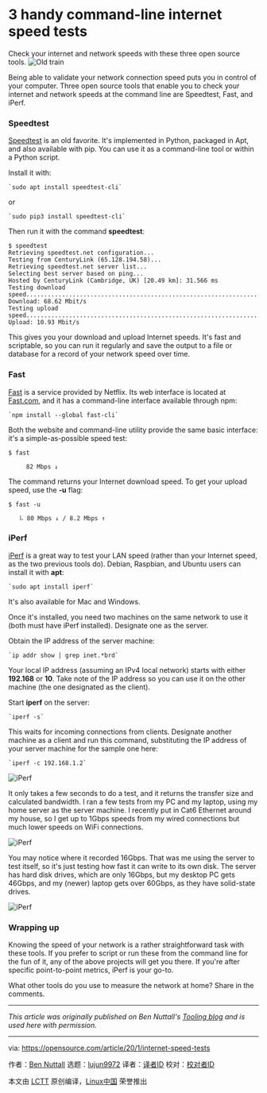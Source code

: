 [#]: collector: (lujun9972)
[#]: translator: (geekpi)
[#]: reviewer: ( )
[#]: publisher: ( )
[#]: url: ( )
[#]: subject: (3 handy command-line internet speed tests)
[#]: via: (https://opensource.com/article/20/1/internet-speed-tests)
[#]: author: (Ben Nuttall https://opensource.com/users/bennuttall)

3 handy command-line internet speed tests
======
Check your internet and network speeds with these three open source
tools.
![Old train][1]

Being able to validate your network connection speed puts you in control of your computer. Three open source tools that enable you to check your internet and network speeds at the command line are Speedtest, Fast, and iPerf.

### Speedtest

[Speedtest][2] is an old favorite. It's implemented in Python, packaged in Apt, and also available with pip. You can use it as a command-line tool or within a Python script.

Install it with:


```
`sudo apt install speedtest-cli`
```

or


```
`sudo pip3 install speedtest-cli`
```

Then run it with the command **speedtest**:


```
$ speedtest
Retrieving speedtest.net configuration...
Testing from CenturyLink (65.128.194.58)...
Retrieving speedtest.net server list...
Selecting best server based on ping...
Hosted by CenturyLink (Cambridge, UK) [20.49 km]: 31.566 ms
Testing download speed................................................................................
Download: 68.62 Mbit/s
Testing upload speed......................................................................................................
Upload: 10.93 Mbit/s
```

This gives you your download and upload Internet speeds. It's fast and scriptable, so you can run it regularly and save the output to a file or database for a record of your network speed over time.

### Fast

[Fast][3] is a service provided by Netflix. Its web interface is located at [Fast.com][4], and it has a command-line interface available through npm:


```
`npm install --global fast-cli`
```

Both the website and command-line utility provide the same basic interface: it's a simple-as-possible speed test:


```
$ fast

     82 Mbps ↓
```

The command returns your Internet download speed. To get your upload speed, use the **-u** flag:


```
$ fast -u

   ⠧ 80 Mbps ↓ / 8.2 Mbps ↑
```

### iPerf

[iPerf][5] is a great way to test your LAN speed (rather than your Internet speed, as the two previous tools do). Debian, Raspbian, and Ubuntu users can install it with **apt**:


```
`sudo apt install iperf`
```

It's also available for Mac and Windows.

Once it's installed, you need two machines on the same network to use it (both must have iPerf installed). Designate one as the server.

Obtain the IP address of the server machine:


```
`ip addr show | grep inet.*brd`
```

Your local IP address (assuming an IPv4 local network) starts with either **192.168** or **10**. Take note of the IP address so you can use it on the other machine (the one designated as the client).

Start **iperf** on the server:


```
`iperf -s`
```

This waits for incoming connections from clients. Designate another machine as a client and run this command, substituting the IP address of your server machine for the sample one here:


```
`iperf -c 192.168.1.2`
```

![iPerf][6]

It only takes a few seconds to do a test, and it returns the transfer size and calculated bandwidth. I ran a few tests from my PC and my laptop, using my home server as the server machine. I recently put in Cat6 Ethernet around my house, so I get up to 1Gbps speeds from my wired connections but much lower speeds on WiFi connections.

![iPerf][7]

­You may notice where it recorded 16Gbps. That was me using the server to test itself, so it's just testing how fast it can write to its own disk. The server has hard disk drives, which are only 16Gbps, but my desktop PC gets 46Gbps, and my (newer) laptop gets over 60Gbps, as they have solid-state drives.

![iPerf][8]

### Wrapping up

Knowing the speed of your network is a rather straightforward task with these tools. If you prefer to script or run these from the command line for the fun of it, any of the above projects will get you there. If you're after specific point-to-point metrics, iPerf is your go-to.

What other tools do you use to measure the network at home? Share in the comments.

* * *

_This article was originally published on Ben Nuttall's [Tooling blog][9] and is used here with permission._

--------------------------------------------------------------------------------

via: https://opensource.com/article/20/1/internet-speed-tests

作者：[Ben Nuttall][a]
选题：[lujun9972][b]
译者：[译者ID](https://github.com/译者ID)
校对：[校对者ID](https://github.com/校对者ID)

本文由 [LCTT](https://github.com/LCTT/TranslateProject) 原创编译，[Linux中国](https://linux.cn/) 荣誉推出

[a]: https://opensource.com/users/bennuttall
[b]: https://github.com/lujun9972
[1]: https://opensource.com/sites/default/files/styles/image-full-size/public/lead-images/train-plane-speed-big-machine.png?itok=f377dXKs (Old train)
[2]: https://github.com/sivel/speedtest-cli
[3]: https://github.com/sindresorhus/fast-cli
[4]: https://fast.com/
[5]: https://iperf.fr/
[6]: https://opensource.com/sites/default/files/uploads/iperf.png (iPerf)
[7]: https://opensource.com/sites/default/files/uploads/iperf2.png (iPerf)
[8]: https://opensource.com/sites/default/files/uploads/iperf3.png (iPerf)
[9]: https://tooling.bennuttall.com/command-line-speedtest-tools/

